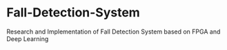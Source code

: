 # Fall-Detection-System
Research and Implementation of Fall Detection System based on FPGA and Deep Learning
